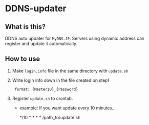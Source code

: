 # DDNS-updater

## What is this?

DDNS auto updater for `MyDNS.JP`. Servers using dynamic address can register and update it automatically. 

## How to use

1. Make `login.info` file in the same directory with `update.sh`
2. Write login info down in the file created on step1

        format: {MasterID}_{Password}

3. Register `update.sh` to crontab.
    - example: If you want update every 10 minutes...

        */10 * * * * /path_to/update.sh
